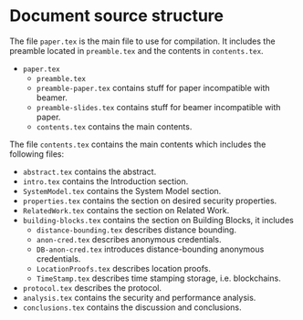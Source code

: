 # Document source structure

The file `paper.tex` is the main file to use for compilation. It includes the 
preamble located in `preamble.tex` and the contents in `contents.tex`.

- `paper.tex`
  - `preamble.tex`
  - `preamble-paper.tex` contains stuff for paper incompatible with beamer.
  - `preamble-slides.tex` contains stuff for beamer incompatible with paper.
  - `contents.tex` contains the main contents.

The file `contents.tex` contains the main contents which includes the following 
files:
- `abstract.tex` contains the abstract.
- `intro.tex` contains the Introduction section.
- `SystemModel.tex` contains the System Model section.
- `properties.tex` contains the section on desired security properties.
- `RelatedWork.tex` contains the section on Related Work.
- `building-blocks.tex` contains the section on Building Blocks, it includes
  - `distance-bounding.tex` describes distance bounding.
  - `anon-cred.tex` describes anonymous credentials.
  - `DB-anon-cred.tex` introduces distance-bounding anonymous credentials.
  - `LocationProofs.tex` describes location proofs.
  - `TimeStamp.tex` describes time stamping storage, i.e. blockchains.
- `protocol.tex` describes the protocol.
- `analysis.tex` contains the security and performance analysis.
- `conclusions.tex` contains the discussion and conclusions.
